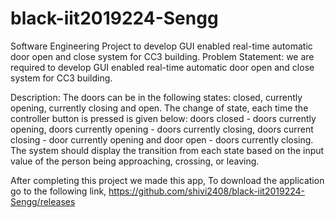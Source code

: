 # black-iit2019224-Sengg
Software Engineering Project
to develop GUI enabled real-time automatic door open and close system for CC3 building.
Problem Statement:
we are required to develop GUI enabled real-time automatic door open and close system for CC3 building.

Description:   The doors can be in the following states: closed, currently opening, currently closing and open. The change of state, each time the controller button is pressed is given below: doors closed - doors currently opening, doors currently opening - doors currently closing, doors current closing - door currently opening and door open - doors currently closing. The system should display the transition from each state based on the input value of the person being approaching, crossing, or leaving.

 After completing this project we made this app,
 To download the application go to the following link, https://github.com/shivi2408/black-iit2019224-Sengg/releases 
